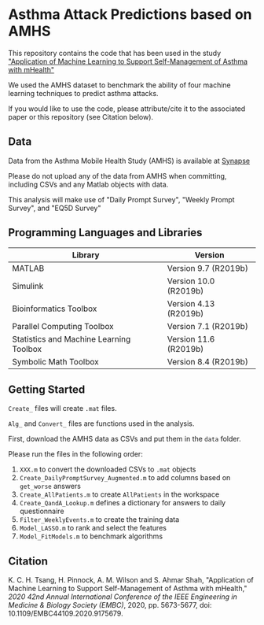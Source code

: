 # Asthma Attack Predictions based on AMHS

This repository contains the code that has been used in the study ["Application of Machine Learning to Support Self-Management of Asthma with mHealth"](https://doi.org/10.1109/EMBC44109.2020.9175679)

We used the AMHS dataset to benchmark the ability of four machine learning techniques to predict asthma attacks.

If you would like to use the code, please attribute/cite it to the associated paper or this repository (see Citation below).

## Data

Data from the Asthma Mobile Health Study (AMHS) is available at [Synapse](https://www.synapse.org/asthmahealth)

Please do not upload any of the data from AMHS when committing, including CSVs and any Matlab objects with data.

This analysis will make use of "Daily Prompt Survey", "Weekly Prompt Survey", and "EQ5D Survey"

## Programming Languages and Libraries

Library | Version 
--- | ---
MATLAB                                            |    Version 9.7         (R2019b)
Simulink                                          |    Version 10.0        (R2019b)
Bioinformatics Toolbox                            |    Version 4.13        (R2019b)
Parallel Computing Toolbox                        |    Version 7.1         (R2019b)
Statistics and Machine Learning Toolbox           |    Version 11.6        (R2019b)
Symbolic Math Toolbox                             |    Version 8.4         (R2019b)

## Getting Started

`Create_` files will create `.mat` files.

`Alg_` and `Convert_` files are functions used in the analysis.

First, download the AMHS data as CSVs and put them in the `data` folder.

Please run the files in the following order:
1. `XXX.m` to convert the downloaded CSVs to `.mat` objects
2. `Create_DailyPromptSurvey_Augmented.m` to add columns based on `get_worse` answers
3. `Create_AllPatients.m` to create `AllPatients` in the workspace
4. `Create_QandA_Lookup.m` defines a dictionary for answers to daily questionnaire
5. `Filter_WeeklyEvents.m` to create the training data
6. `Model_LASSO.m` to rank and select the features
7. `Model_FitModels.m` to benchmark algorithms

## Citation

K. C. H. Tsang, H. Pinnock, A. M. Wilson and S. Ahmar Shah, "Application of Machine Learning to Support Self-Management of Asthma with mHealth," *2020 42nd Annual International Conference of the IEEE Engineering in Medicine & Biology Society (EMBC)*, 2020, pp. 5673-5677, doi: 10.1109/EMBC44109.2020.9175679.
